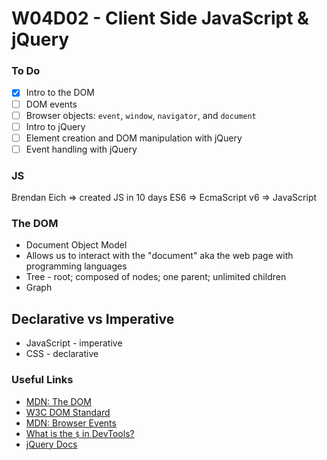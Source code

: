 # W04D02 - Client Side JavaScript & jQuery

### To Do
- [x] Intro to the DOM
- [ ] DOM events
- [ ] Browser objects: `event`, `window`, `navigator`, and `document`
- [ ] Intro to jQuery
- [ ] Element creation and DOM manipulation with jQuery
- [ ] Event handling with jQuery

### JS
Brendan Eich => created JS in 10 days
ES6 => EcmaScript v6 => JavaScript

### The DOM
* Document Object Model
* Allows us to interact with the "document" aka the web page with programming languages
* Tree - root; composed of nodes; one parent; unlimited children
* Graph

## Declarative vs Imperative
* JavaScript - imperative
* CSS - declarative














### Useful Links
- [MDN: The DOM](https://developer.mozilla.org/en-US/docs/Web/API/Document_Object_Model/Introduction)
- [W3C DOM Standard](https://www.w3.org/DOM/)
- [MDN: Browser Events](https://developer.mozilla.org/en-US/docs/Web/Events)
- [What is the `$` in DevTools?](https://thewebivore.com/exactly-wth-is-up-with-in-devtools/)
- [jQuery Docs](https://jquery.com/)
